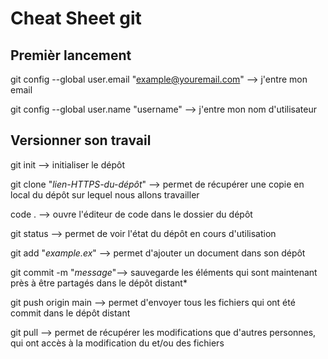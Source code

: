 # Cheat Sheet git

## Premièr lancement

git config --global user.email "example@youremail.com" --> j'entre mon email

git config --global user.name "username" --> j'entre mon nom d'utilisateur

## Versionner son travail

git init --> initialiser le dépôt

git clone "_lien-HTTPS-du-dépôt_" --> permet de récupérer une copie en local du dépôt sur lequel nous allons travailler

code . --> ouvre l'éditeur de code dans le dossier du dépôt

git status --> permet de voir l'état du dépôt en cours d'utilisation

git add "_example.ex_" --> permet d'ajouter un document dans son dépôt

git commit -m "_message_"--> sauvegarde les éléments qui sont maintenant près à être partagés dans le dépôt distant\*

git push origin main --> permet d'envoyer tous les fichiers qui ont été commit dans le dépôt distant

git pull --> permet de récupérer les modifications que d'autres personnes, qui ont accès à la modification du et/ou des fichiers
